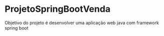 # ProjetoSpringBootVenda
Objetivo do projeto é desenvolver uma aplicação web java com framework spring boot 
